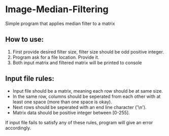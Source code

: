 # Image-Median-Filtering
Simple program that applies median filter to a matrix

## How to use:

1. First provide desired filter size, filter size should be odd positive integer.
2. Program ask for a file location. Provide it.
3. Both input matrix and filtered matrix will be printed to console


## Input file rules:

* Input file should be a matrix, meaning each row should be at same size. 
* In the same row, columns should be seperated from each other with at least one space (more than one space is okay). 
* Next rows should be seperated with an end line character ('\n'). 
* Matrix data should be positive integer between [0-255].

If input file fails to satisfy any of these rules, program will give an error accordingly.

